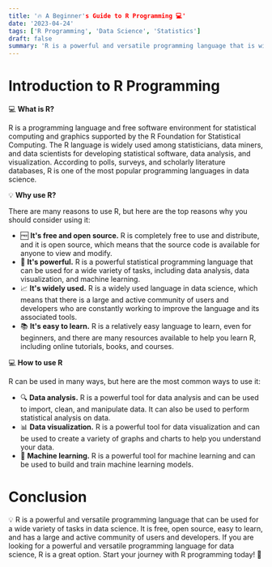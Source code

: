 ```yaml
---
title: '🔥 A Beginner's Guide to R Programming 💻'
date: '2023-04-24'
tags: ['R Programming', 'Data Science', 'Statistics']
draft: false
summary: 'R is a powerful and versatile programming language that is widely used in data science. This beginner's guide to R programming covers its history, benefits, and how to get started with using it for data analysis, visualization, and machine learning.'
---
```


# Introduction to R Programming

💻 **What is R?**

R is a programming language and free software environment for statistical computing and graphics supported by the R Foundation for Statistical Computing. The R language is widely used among statisticians, data miners, and data scientists for developing statistical software, data analysis, and visualization. According to polls, surveys, and scholarly literature databases, R is one of the most popular programming languages in data science.

💡 **Why use R?**

There are many reasons to use R, but here are the top reasons why you should consider using it:

- 🆓 **It's free and open source.** R is completely free to use and distribute, and it is open source, which means that the source code is available for anyone to view and modify.
- 💪 **It's powerful.** R is a powerful statistical programming language that can be used for a wide variety of tasks, including data analysis, data visualization, and machine learning.
- 📈 **It's widely used.** R is a widely used language in data science, which means that there is a large and active community of users and developers who are constantly working to improve the language and its associated tools.
- 📚 **It's easy to learn.** R is a relatively easy language to learn, even for beginners, and there are many resources available to help you learn R, including online tutorials, books, and courses.

💻 **How to use R**

R can be used in many ways, but here are the most common ways to use it:

- 🔍 **Data analysis.** R is a powerful tool for data analysis and can be used to import, clean, and manipulate data. It can also be used to perform statistical analysis on data.
- 📊 **Data visualization.** R is a powerful tool for data visualization and can be used to create a variety of graphs and charts to help you understand your data.
- 🤖 **Machine learning.** R is a powerful tool for machine learning and can be used to build and train machine learning models.

# Conclusion

💡 R is a powerful and versatile programming language that can be used for a wide variety of tasks in data science. It is free, open source, easy to learn, and has a large and active community of users and developers. If you are looking for a powerful and versatile programming language for data science, R is a great option. Start your journey with R programming today! 🚀
